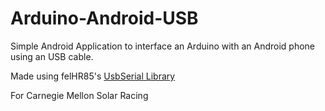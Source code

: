 # Arduino-Android-USB
Simple Android Application to interface an Arduino with an Android phone using an USB cable.

Made using felHR85's [UsbSerial Library](https://github.com/felHR85/UsbSerial)

For Carnegie Mellon Solar Racing

